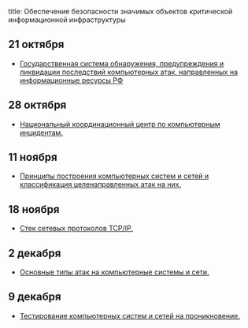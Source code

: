 title: Обеспечение безопасности значимых объектов критической информационной инфраструктуры

## 21 октября
- [Государственная система обнаружения, предупреждения и ликвидации последствий компьютерных атак, направленных на информационные ресурсы РФ](../sopka.svg) 

## 28 октября 
- [Национальный координационный центр по компьютерным инцидентам.](../nkcki.svg)

## 11 ноября
- [Принципы построения компьютерных систем и сетей и классификация целенаправленных атак на них.]()

## 18 ноября
- [Стек сетевых протоколов TCP/IP.]()

## 2 декабря
- [Основные типы атак на компьютерные системы и сети.]()

## 9 декабря
- [Тестирование компьютерных систем и сетей на проникновение.]()

